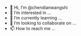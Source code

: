 - 👋 Hi, I’m @chendianwangshi
- 👀 I’m interested in ...
- 🌱 I’m currently learning ...
- 💞️ I’m looking to collaborate on ...
- 📫 How to reach me ...

<!---
chendianwangshi/chendianwangshi is a ✨ special ✨ repository because its `README.md` (this file) appears on your GitHub profile.
You can click the Preview link to take a look at your changes.
--->
